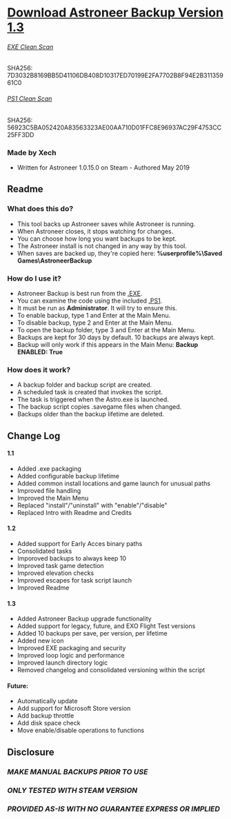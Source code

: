 
# [Download Astroneer Backup Version 1.3](AstroneerBackup.exe)
###### [EXE Clean Scan](https://www.virustotal.com/en/file/7d3032b8169bb5d41106db408d10317ed70199e2fa7702b8f94e2b31135961c0/analysis/1557043972/)
SHA256: 7D3032B8169BB5D41106DB408D10317ED70199E2FA7702B8F94E2B31135961C0

###### [PS1 Clean Scan](https://www.virustotal.com/en/file/56923c5ba052420a83563323ae00aa710d01ffc8e96937ac29f4753cc25ff3dd/analysis/1557043980/)
SHA256: 56923C5BA052420A83563323AE00AA710D01FFC8E96937AC29F4753CC25FF3DD

### Made by Xech
- Written for Astroneer 1.0.15.0 on Steam - Authored May 2019

## Readme
### What does this do?
- This tool backs up Astroneer saves while Astroneer is running.
- When Astroneer closes, it stops watching for changes.
- You can choose how long you want backups to be kept.
- The Astroneer install is not changed in any way by this tool.
- When saves are backed up, they're copied here: **%userprofile%\Saved Games\AstroneerBackup**

### How do I use it?
- Astroneer Backup is best run from the [.EXE](https://www.virustotal.com/en/file/660b07cad89b8201902c70f7738154b12c87a211c0173288b863d757e0f496b5/analysis/1556963295/).
- You can examine the code using the included [.PS1](https://www.virustotal.com/en/file/660b07cad89b8201902c70f7738154b12c87a211c0173288b863d757e0f496b5/analysis/1556963295/).
- It must be run as **Administrator**. It will try to ensure this.
- To enable backup, type 1 and Enter at the Main Menu.
- To disable backup, type 2 and Enter at the Main Menu.
- To open the backup folder, type 3 and Enter at the Main Menu.
- Backups are kept for 30 days by default. 10 backups are always kept.
- Backup will only work if this appears in the Main Menu: **Backup ENABLED: True**

### How does it work?
- A backup folder and backup script are created.
- A scheduled task is created that invokes the script.
- The task is triggered when the Astro.exe is launched.
- The backup script copies .savegame files when changed.
- Backups older than the backup lifetime are deleted.

## Change Log
#### 1.1
- Added .exe packaging
- Added configurable backup lifetime
- Added common install locations and game launch for unusual paths
- Improved file handling
- Improved the Main Menu
- Replaced "install"/"uninstall" with "enable"/"disable"
- Replaced Intro with Readme and Credits

#### 1.2
- Added support for Early Acces binary paths
- Consolidated tasks
- Imporoved backups to always keep 10 
- Improved task game detection
- Improved elevation checks
- Improved escapes for task script launch
- Improved Readme

#### 1.3
- Added Astroneer Backup upgrade functionality
- Added support for legacy, future, and EXO Flight Test versions
- Added 10 backups per save, per version, per lifetime
- Added new icon
- Improved EXE packaging and security
- Improved loop logic and performance
- Improved launch directory logic
- Removed changelog and consolidated versioning within the script

#### Future:
- Automatically update
- Add support for Microsoft Store version
- Add backup throttle
- Add disk space check
- Move enable/disable operations to functions

## Disclosure
### *MAKE MANUAL BACKUPS PRIOR TO USE*
### *ONLY TESTED WITH STEAM VERSION*
### *PROVIDED AS-IS WITH NO GUARANTEE EXPRESS OR IMPLIED*